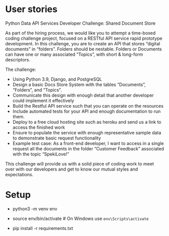 # User stories

Python Data API Services Developer Challenge: Shared Document Store

As part of the hiring process, we would like you to attempt a time-boxed coding challenge project, focused on a RESTful API service rapid prototype development. In this challenge, you are to create an API that stores “digital documents” in “folders”. Folders should be nestable. Folders or Documents can have one or many associated “Topics”, with short & long-form descriptors.

The challenge:

- Using Python 3.9, Django, and PostgreSQL
- Design a basic Docs Store System with the tables “Documents”, “Folders”, and “Topics”.
- Communicate this design with enough detail that another developer could implement it effectively
- Build the Restful API service such that you can operate on the resources
- Include automated tests for your API and enough documentation to run them.
- Deploy to a free cloud hosting site such as heroku and send us a link to access the finished work
- Ensure to populate the service with enough representative sample data to demonstrate basic request functionality
- Example test case: As a front-end developer, I want to access in a single request all the documents in the folder “Customer Feedback” associated with the topic “SpekiLove!”

This challenge will provide us with a solid piece of coding work to meet over with our developers and get to know our mutual styles and expectations.

# Setup

- python3 -m venv env

- source env/bin/activate # On Windows use `env\Scripts\activate`

- pip install -r requirements.txt
